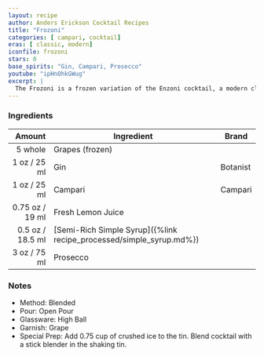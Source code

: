 ```yaml
---
layout: recipe
author: Anders Erickson Cocktail Recipes
title: "Frozoni"
categories: [ campari, cocktail]
eras: [ classic, modern]
iconfile: frozoni
stars: 0
base_spirits: "Gin, Campari, Prosecco"
youtube: "ipHnOhkGWug"
excerpt: |
  The Frozoni is a frozen variation of the Enzoni cocktail, a modern classic that combines muddled grapes with Campari, gin, lemon juice, and simple syrup. The Frozoni adds frozen grapes and Prosecco or other sparkling wine to the mix, creating a refreshing and bubbly slushy drink.
---
```


### Ingredients

|  Amount | Ingredient                                                | Brand    |
| ------: | --------------------------------------------------------- | -------- |
| 5 whole | Grapes (frozen)                                           |
|    1 oz / 25 ml | Gin                                                       | Botanist |
|    1 oz / 25 ml | Campari                                                   | Campari  |
| 0.75 oz / 19 ml | Fresh Lemon Juice                                         |
|  0.5 oz / 18.5 ml | [Semi-Rich Simple Syrup]({%link recipe_processed/simple_syrup.md%}) |
|    3 oz / 75 ml | Prosecco                                                  |

### Notes

- Method: Blended
- Pour: Open Pour
- Glassware: High Ball
- Garnish: Grape
- Special Prep: Add 0.75 cup of crushed ice to the tin. Blend cocktail with a stick blender in the shaking tin.
